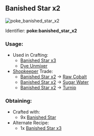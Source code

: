 ## Banished Star x2
![poke_banished_star_x2](https://github.com/ItsMePok/PFE/assets/136857747/e418b9e5-fabf-44cd-9775-f353e3b512ac)

Identifier: **poke:banished_star_x2**

### Usage:
* Used in Crafting:
  * [Banished Star x3](https://github.com/ItsMePok/PFE/wiki/Banished-Star-x3)
  * [Dye Unmixer](https://github.com/ItsMePok/PFE/wiki/Dye-Unmixer)
* [Shopkeeper](https://github.com/ItsMePok/PFE/wiki/Shopkeeper) Trade:
  * [Banished Star x2](https://github.com/ItsMePok/PFE/wiki/Banished-Star-x2) -> [Raw Cobalt](https://github.com/ItsMePok/PFE/wiki/Raw-Cobalt)
  * [Banished Star x2](https://github.com/ItsMePok/PFE/wiki/Banished-Star-x2) -> [Sugar Water](https://github.com/ItsMePok/PFE/wiki/Sugar-Water)
  * [Banished Star x2](https://github.com/ItsMePok/PFE/wiki/Banished-Star-x2) -> [Turnip](https://github.com/ItsMePok/PFE/wiki/Trunip)

### Obtaining:
* Crafted with:
  * 9x [Banished Star](https://github.com/ItsMePok/PFE/wiki/Banished-Star)
* Alternate Recipe:
  * 1x [Banished Star x3](https://github.com/ItsMePok/PFE/wiki/Banished-Star-x3)
